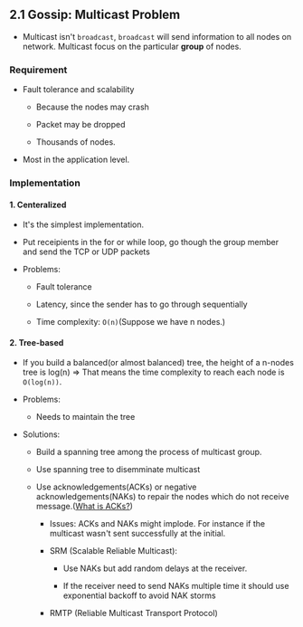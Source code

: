 ## 2.1 Gossip: Multicast Problem 

- Multicast isn't `broadcast`, `broadcast` will send information to all nodes on network. Multicast focus on the particular **group** of nodes.

### Requirement

- Fault tolerance and scalability
    
    - Because the nodes may crash

    - Packet may be dropped

    - Thousands of nodes.

- Most in the application level.

### Implementation

#### 1. Centeralized

- It's the simplest implementation.

- Put receipients in the for or while loop, go though the group member and send the TCP or UDP packets

- Problems:
    
    - Fault tolerance

    - Latency, since the sender has to go through sequentially

    - Time complexity: `O(n)`(Suppose we have n nodes.)

#### 2. Tree-based

- If you build a balanced(or almost balanced) tree, the height of a n-nodes tree is log(n) => That means the time complexity to reach each node is `O(log(n))`. 

- Problems:
    
    - Needs to maintain the tree

- Solutions:

    - Build a spanning tree among the process of multicast group.

    - Use spanning tree to disemminate multicast

    - Use acknowledgements(ACKs) or negative acknowledgements(NAKs) to repair the nodes which do not receive message.([What is ACKs?](http://en.wikipedia.org/wiki/Acknowledgement_(data_networks)))
    
        - Issues: ACKs and NAKs might implode. For instance if the multicast wasn't sent successfully at the initial.

        - SRM (Scalable Reliable Multicast): 
            - Use NAKs but add random delays at the receiver. 

            - If the receiver need to send NAKs multiple time it should use exponential backoff to avoid NAK storms

        - RMTP (Reliable Multicast Transport Protocol)
    